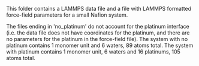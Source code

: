 This folder contains a LAMMPS data file and a file with LAMMPS formatted force-field parameters for a small Nafion system. 

The files ending in 'no_platinum' do not account for the platinum interface (i.e. the data file does not have coordinates for the platinum, and there are no parameters for the platinum in the force-field file). The system with no platinum contains 1 monomer unit and 6 waters, 89 atoms total. The system with platinum contains 1 monomer unit, 6 waters and 16 platinums, 105 atoms total.

